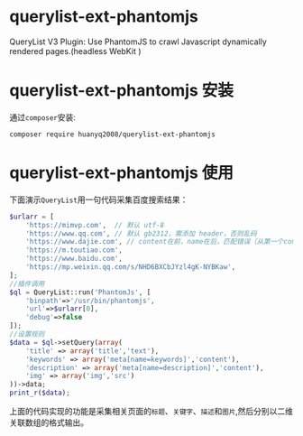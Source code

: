 # querylist-ext-phantomjs
QueryList V3 Plugin: Use PhantomJS to crawl Javascript dynamically rendered pages.(headless WebKit ) 

# querylist-ext-phantomjs 安装
通过`composer`安装:
```
composer require huanyq2008/querylist-ext-phantomjs
```

# querylist-ext-phantomjs 使用
下面演示`QueryList`用一句代码采集百度搜索结果：
```php
$urlarr = [
    'https://mimvp.com',  // 默认 utf-8
    'https://www.qq.com', // 默认 gb2312，需添加 header，否则乱码
    'https://www.dajie.com', // content在前，name在后，匹配错误（从第一个content开始，从最后一个name结束）
    'https://m.toutiao.com',
    'https://www.baidu.com',
    'https://mp.weixin.qq.com/s/NHD6BXCbJYzl4gK-NYBKaw',
];
//插件调用
$ql = QueryList::run('PhantomJs', [
    'binpath'=>'/usr/bin/phantomjs', 
    'url'=>$urlarr[0],
    'debug'=>false
]);
//设置规则
$data = $ql->setQuery(array(
    'title' => array('title','text'),
    'keywords' => array('meta[name=keywords]','content'),
    'description' => array('meta[name=description]','content'),
    'img' => array('img','src')
))->data;
print_r($data);
```
上面的代码实现的功能是采集相关页面的`标题`、`关键字`、`描述`和`图片`,然后分别以二维关联数组的格式输出。
